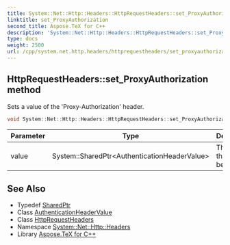 ```yaml
---
title: System::Net::Http::Headers::HttpRequestHeaders::set_ProxyAuthorization method
linktitle: set_ProxyAuthorization
second_title: Aspose.TeX for C++
description: 'System::Net::Http::Headers::HttpRequestHeaders::set_ProxyAuthorization method. Sets a value of the ''Proxy-Authorization'' header in C++.'
type: docs
weight: 2500
url: /cpp/system.net.http.headers/httprequestheaders/set_proxyauthorization/
---
```

## HttpRequestHeaders::set_ProxyAuthorization method


Sets a value of the 'Proxy-Authorization' header.

```cpp
void System::Net::Http::Headers::HttpRequestHeaders::set_ProxyAuthorization(System::SharedPtr<AuthenticationHeaderValue> value)
```


| Parameter | Type | Description |
| --- | --- | --- |
| value | System::SharedPtr\<AuthenticationHeaderValue\> | The value that must be set. |

## See Also

* Typedef [SharedPtr](../../../system/sharedptr/)
* Class [AuthenticationHeaderValue](../../authenticationheadervalue/)
* Class [HttpRequestHeaders](../)
* Namespace [System::Net::Http::Headers](../../)
* Library [Aspose.TeX for C++](../../../)
